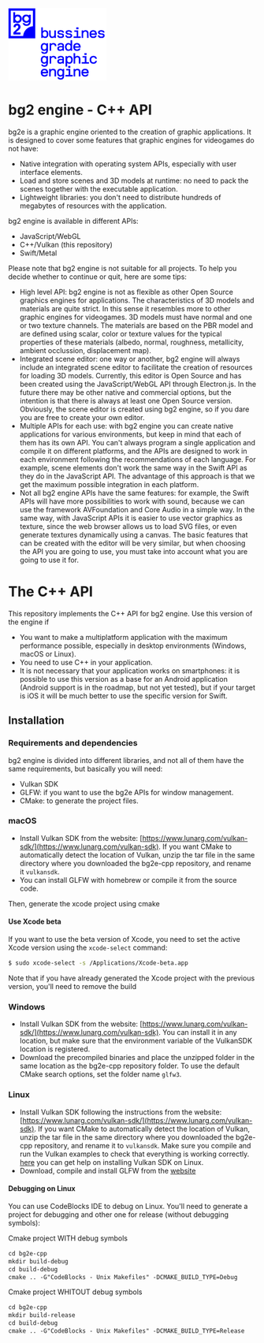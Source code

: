
![logo](bg2-logo-web.png)

# bg2 engine - C++ API

bg2e is a graphic engine oriented to the creation of graphic applications. It is designed to cover some features that graphic engines for videogames do not have:

- Native integration with operating system APIs, especially with user interface elements.
- Load and store scenes and 3D models at runtime: no need to pack the scenes together with the executable application.
- Lightweight libraries: you don't need to distribute hundreds of megabytes of resources with the application.

bg2 engine is available in different APIs:

- JavaScript/WebGL
- C++/Vulkan (this repository)
- Swift/Metal

Please note that bg2 engine is not suitable for all projects. To help you decide whether to continue or quit, here are some tips:

- High level API: bg2 engine is not as flexible as other Open Source graphics engines for applications. The characteristics of 3D models and materials are quite strict. In this sense it resembles more to other graphic engines for videogames. 3D models must have normal and one or two texture channels. The materials are based on the PBR model and are defined using scalar, color or texture values for the typical properties of these materials (albedo, normal, roughness, metallicity, ambient occlussion, displacement map).
- Integrated scene editor: one way or another, bg2 engine will always include an integrated scene editor to facilitate the creation of resources for loading 3D models. Currently, this editor is Open Source and has been created using the JavaScript/WebGL API through Electron.js. In the future there may be other native and commercial options, but the intention is that there is always at least one Open Source version. Obviously, the scene editor is created using bg2 engine, so if you dare you are free to create your own editor.
- Multiple APIs for each use: with bg2 engine you can create native applications for various environments, but keep in mind that each of them has its own API. You can't always program a single application and compile it on different platforms, and the APIs are designed to work in each environment following the recommendations of each language. For example, scene elements don't work the same way in the Swift API as they do in the JavaScript API. The advantage of this approach is that we get the maximum possible integration in each platform.
- Not all bg2 engine APIs have the same features: for example, the Swift APIs will have more possibilities to work with sound, because we can use the framework AVFoundation and Core Audio in a simple way. In the same way, with JavaScript APIs it is easier to use vector graphics as texture, since the web browser allows us to load SVG files, or even generate textures dynamically using a canvas. The basic features that can be created with the editor will be very similar, but when choosing the API you are going to use, you must take into account what you are going to use it for.

# The C++ API

This repository implements the C++ API for bg2 engine. Use this version of the engine if

- You want to make a multiplatform application with the maximum performance possible, especially in desktop environments (Windows, macOS or Linux).
- You need to use C++ in your application.
- It is not necessary that your application works on smartphones: it is possible to use this version as a base for an Android application (Android support is in the roadmap, but not yet tested), but if your target is iOS it will be much better to use the specific version for Swift.

## Installation

### Requirements and dependencies

bg2 engine is divided into different libraries, and not all of them have the same requirements, but basically you will need:

- Vulkan SDK
- GLFW: if you want to use the bg2e APIs for window management.
- CMake: to generate the project files.

### macOS

- Install Vulkan SDK from the website: [https://www.lunarg.com/vulkan-sdk/](https://www.lunarg.com/vulkan-sdk). If you want CMake to automatically detect the location of Vulkan, unzip the tar file in the same directory where you downloaded the bg2e-cpp repository, and rename it `vulkansdk`.
- You can install GLFW with homebrew or compile it from the source code.

Then, generate the xcode project using cmake

#### Use Xcode beta

If you want to use the beta version of Xcode, you need to set the active Xcode version using the `xcode-select` command:

```bash
$ sudo xcode-select -s /Applications/Xcode-beta.app
```

Note that if you have already generated the Xcode project with the previous version, you'll need to remove the build

### Windows

- Install Vulkan SDK from the website: [https://www.lunarg.com/vulkan-sdk/](https://www.lunarg.com/vulkan-sdk). You can install it in any location, but make sure that the environment variable of the VulkanSDK location is registered.
- Download the precompiled binaries and place the unzipped folder in the same location as the bg2e-cpp repository folder. To use the default CMake search options, set the folder name `glfw3`.

### Linux

- Install Vulkan SDK following the instructions from the website: [https://www.lunarg.com/vulkan-sdk/](https://www.lunarg.com/vulkan-sdk). If you want CMake to automatically detect the location of Vulkan, unzip the tar file in the same directory where you downloaded the bg2e-cpp repository, and rename it to `vulkansdk`. Make sure you compile and run the Vulkan examples to check that everything is working correctly. [here](https://vulkan-tutorial.com/Development_environment#page_Linux) you can get help on installing Vulkan SDK on Linux.
- Download, compile and install GLFW from the [website](https://www.glfw.org/)

#### Debugging on Linux

You can use CodeBlocks IDE to debug on Linux. You'll need to generate a project for debugging and other one for release (without debugging symbols):

Cmake project WITH debug symbols

```
cd bg2e-cpp
mkdir build-debug
cd build-debug
cmake .. -G"CodeBlocks - Unix Makefiles" -DCMAKE_BUILD_TYPE=Debug
```

Cmake project WHITOUT debug symbols

```
cd bg2e-cpp
mkdir build-release
cd build-debug
cmake .. -G"CodeBlocks - Unix Makefiles" -DCMAKE_BUILD_TYPE=Release
```




